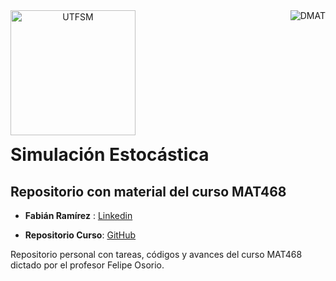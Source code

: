<header>
<img src="https://upload.wikimedia.org/wikipedia/commons/4/47/Logo_UTFSM.png" width=200 alt="UTFSM" align="left"/>
<img src="https://lh3.googleusercontent.com/proxy/hQrLP4Mfr8VSi1VeJP4u2dyYsgoPpr0nVG2g7tz76XBlIr7gB4oH6yDImj2lrNTagdqiEDvO_jMzaH7Q1w" alt="DMAT" align="right"/>
</header>
</br></br></br></br></br>

</br>
</br>

# Simulación Estocástica
## Repositorio con material del curso MAT468

* __Fabián Ramírez__ : [Linkedin](https://www.linkedin.com/in/fabi%C3%A1n-ram%C3%ADrez-d%C3%ADaz-955761189/)

* __Repositorio Curso__: [GitHub](https://github.com/Fabimath/Simulaci-n-Estoc-stica)

Repositorio personal con tareas, códigos y avances del curso MAT468 dictado por el profesor Felipe Osorio.
